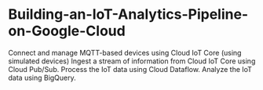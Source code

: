 # Building-an-IoT-Analytics-Pipeline-on-Google-Cloud
Connect and manage MQTT-based devices using Cloud IoT Core (using simulated devices)  Ingest a stream of information from Cloud IoT Core using Cloud Pub/Sub.  Process the IoT data using Cloud Dataflow.  Analyze the IoT data using BigQuery.
